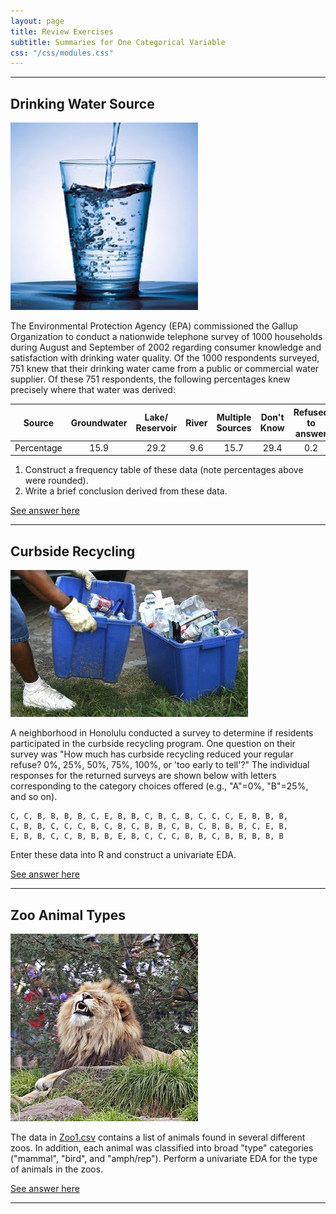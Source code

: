 ```yaml
---
layout: page
title: Review Exercises
subtitle: Summaries for One Categorical Variable
css: "/css/modules.css"
---
```


----

## Drinking Water Source
<img src="zimgs/drinking_water.jpg" alt="" class="img-right">

The Environmental Protection Agency (EPA) commissioned the Gallup Organization to conduct a nationwide telephone survey of 1000 households during August and September of 2002 regarding consumer knowledge and satisfaction with drinking water quality. Of the 1000 respondents surveyed, 751 knew that their drinking water came from a public or commercial water supplier. Of these 751 respondents, the following percentages knew precisely where that water was derived:

| Source     | Groundwater | Lake/ Reservoir | River | Multiple Sources | Don't Know | Refused to answer |
|------------|:-----------:|:--------------:|:-----:|:----------------:|:----------:|:-----------------:|
| Percentage |     15.9    |      29.2      |  9.6  |        15.7      |    29.4    |        0.2        |

1. Construct a frequency table of these data (note percentages above were rounded).
1. Write a brief conclusion derived from these data.

[See answer here](zRevExAns/UEDACat.html#drinking-water-source)

----

## Curbside Recycling
<img src="zimgs/curbside_recycling.jpg" alt="Curbside Recycling" class="img-right">

A neighborhood in Honolulu conducted a survey to determine if residents participated in the curbside recycling program. One question on their survey was "How much has curbside recycling reduced your regular refuse? 0%, 25%, 50%, 75%, 100%, or 'too early to tell'?" The individual responses for the returned surveys are shown below with letters corresponding to the category choices offered (e.g., "A"=0%, "B"=25%, and so on).

```
C, C, B, B, B, B, C, E, B, B, C, B, C, B, C, C, C, E, B, B, B,
C, B, B, C, C, C, B, C, B, C, B, B, C, B, C, B, B, B, C, E, B,
E, B, B, C, C, B, B, B, E, B, C, C, C, B, B, C, B, B, B, B, B
```

Enter these data into R and construct a univariate EDA.

[See answer here](zRevExAns/UEDACat.html#curbside-recycling)

----

## Zoo Animal Types
<img src="zimgs/zoo2.jpg" alt="Zoo" class="img-right">

The data in [Zoo1.csv](https://raw.githubusercontent.com/droglenc/NCData/master/Zoo1.csv) contains a list of animals found in several different zoos. In addition, each animal was classified into broad "type" categories ("mammal", "bird", and "amph/rep"). Perform a univariate EDA for the type of animals in the zoos.

[See answer here](zRevExAns/UEDACat.html#zoo-animal-types)

----
